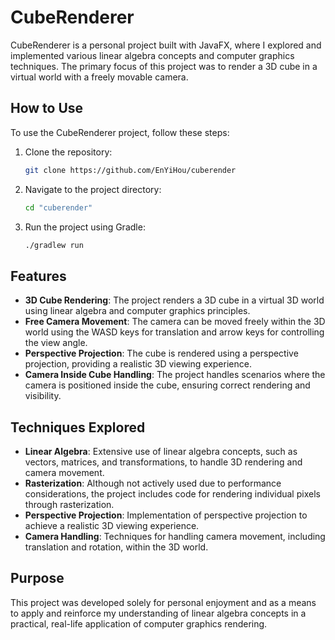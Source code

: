 # CubeRenderer

CubeRenderer is a personal project built with JavaFX, where I explored and implemented various linear algebra concepts and computer graphics techniques. The primary focus of this project was to render a 3D cube in a virtual world with a freely movable camera.


## How to Use

To use the CubeRenderer project, follow these steps:

1. Clone the repository:
    ```bash
    git clone https://github.com/EnYiHou/cuberender
    ```

2. Navigate to the project directory:
    ```bash
    cd "cuberender"
    ```

3. Run the project using Gradle:
    ```bash
    ./gradlew run
    ```


## Features

- **3D Cube Rendering**: The project renders a 3D cube in a virtual 3D world using linear algebra and computer graphics principles.
- **Free Camera Movement**: The camera can be moved freely within the 3D world using the WASD keys for translation and arrow keys for controlling the view angle.
- **Perspective Projection**: The cube is rendered using a perspective projection, providing a realistic 3D viewing experience.
- **Camera Inside Cube Handling**: The project handles scenarios where the camera is positioned inside the cube, ensuring correct rendering and visibility.

## Techniques Explored


- **Linear Algebra**: Extensive use of linear algebra concepts, such as vectors, matrices, and transformations, to handle 3D rendering and camera movement.
- **Rasterization**: Although not actively used due to performance considerations, the project includes code for rendering individual pixels through rasterization.
- **Perspective Projection**: Implementation of perspective projection to achieve a realistic 3D viewing experience.
- **Camera Handling**: Techniques for handling camera movement, including translation and rotation, within the 3D world.

## Purpose

This project was developed solely for personal enjoyment and as a means to apply and reinforce my understanding of linear algebra concepts in a practical, real-life application of computer graphics rendering. 